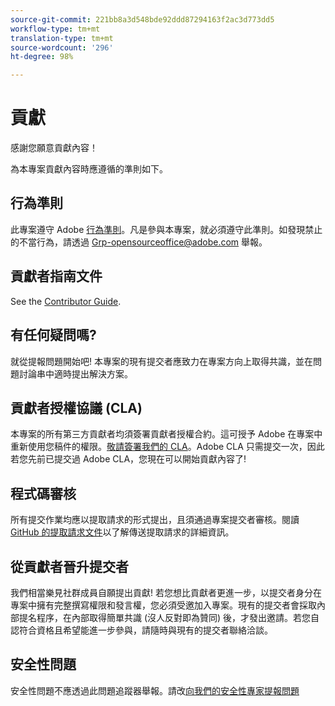 ```yaml
---
source-git-commit: 221bb8a3d548bde92ddd87294163f2ac3d773dd5
workflow-type: tm+mt
translation-type: tm+mt
source-wordcount: '296'
ht-degree: 98%

---
```

# 貢獻

感謝您願意貢獻內容！

為本專案貢獻內容時應遵循的準則如下。

## 行為準則

此專案遵守 Adobe [行為準則](code-of-conduct.md)。凡是參與本專案，就必須遵守此準則。如發現禁止的不當行為，請透過 [Grp-opensourceoffice@adobe.com](mailto:Grp-opensourceoffice@adobe.com) 舉報。

## 貢獻者指南文件

See the [Contributor Guide](https://docs.adobe.com/content/help/en/contributor/contributor-guide/introduction.html).

## 有任何疑問嗎?

就從提報問題開始吧! 本專案的現有提交者應致力在專案方向上取得共識，並在問題討論串中適時提出解決方案。

## 貢獻者授權協議 (CLA)

本專案的所有第三方貢獻者均須簽署貢獻者授權合約。這可授予 Adobe 在專案中重新使用您稿件的權限。[敬請簽署我們的 CLA](http://opensource.adobe.com/cla.html)。Adobe CLA 只需提交一次，因此若您先前已提交過 Adobe CLA，您現在可以開始貢獻內容了!

## 程式碼審核

所有提交作業均應以提取請求的形式提出，且須通過專案提交者審核。閱讀 [GitHub 的提取請求文件](https://help.github.com/articles/about-pull-requests/)以了解傳送提取請求的詳細資訊。

<!--
Lastly, please follow the [pull request template](PULL_REQUEST_TEMPLATE.md) when
submitting a pull request!
-->

## 從貢獻者晉升提交者

我們相當樂見社群成員自願提出貢獻! 若您想比貢獻者更進一步，以提交者身分在專案中擁有完整撰寫權限和發言權，您必須受邀加入專案。現有的提交者會採取內部提名程序，在內部取得簡單共識 (沒人反對即為贊同) 後，才發出邀請。若您自認符合資格且希望能進一步參與，請隨時與現有的提交者聯絡洽談。

## 安全性問題

安全性問題不應透過此問題追蹤器舉報。請改[向我們的安全性專家提報問題](https://helpx.adobe.com/tw/security/alertus.html)

